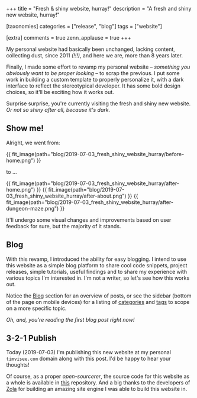 +++
title = "Fresh & shiny website, hurray!"
description = "A fresh and shiny new website, hurray!"

[taxonomies]
categories = ["release", "blog"]
tags = ["website"]

[extra]
comments = true
zenn_applause = true
+++

My personal website had basically been unchanged, lacking content, collecting
dust, since 2011 _(!!!)_, and here we are, more than 8 years later.

Finally, I made some effort to revamp my personal website &ndash; _something you
obviously want to be proper looking_ &ndash; to scrap the previous.
I put some work in building a custom template to properly personalize it, with a
dark interface to reflect the stereotypical developer. It has some bold design
choices, so it'll be exciting how it works out.

Surprise surprise, you're currently visiting the fresh and shiny new website.
_Or not so shiny after all, because it's dark._

<!-- more -->

## Show me!

Alright, we went from:

{{ fit_image(path="blog/2019-07-03_fresh_shiny_website_hurray/before-home.png") }}

to ...

{{ fit_image(path="blog/2019-07-03_fresh_shiny_website_hurray/after-home.png") }}
{{ fit_image(path="blog/2019-07-03_fresh_shiny_website_hurray/after-about.png") }}
{{ fit_image(path="blog/2019-07-03_fresh_shiny_website_hurray/after-dungeon-maze.png") }}

It'll undergo some visual changes and improvements based on user feedback for
sure, but the majority of it stands.

## Blog
With this revamp, I introduced the ability for easy blogging.
I intend to use this website as a simple blog platform to share cool code
snippets, project releases, simple tutorials, useful findings and to share my
experience with various topics I'm interested in.
I'm not a writer, so let's see how this works out.

Notice the [Blog](@/blog/_index.md) section for an overview of posts,
or see the sidebar (bottom of the page on mobile devices) for a listing of
[categories](/categories) and [tags](/tags) to scope on a more specific topic.

_Oh, and, you're reading the first blog post right now!_

## 3-2-1 Publish
Today (2019-07-03) I'm publishing this new website at my personal `timvisee.com`
domain along with this post. I'd be happy to hear your thoughts!

Of course, as a proper _open-sourcerer_, the source code for this website as a
whole is available in [this][source] repository.
And a big thanks to the developers of [Zola][zola] for building an amazing site
engine I was able to build this website in.

[source]: https://github.com/timvisee/timvisee.com
[zola]: https://getzola.org/
